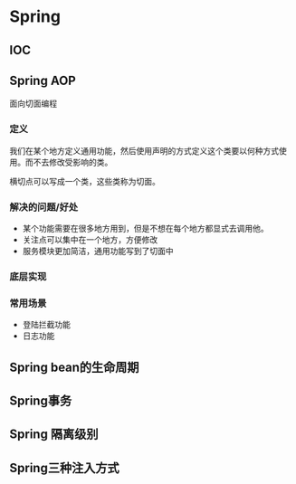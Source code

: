 # Spring

## IOC

## Spring AOP

面向切面编程

### 定义

我们在某个地方定义通用功能，然后使用声明的方式定义这个类要以何种方式使用。而不去修改受影响的类。

横切点可以写成一个类，这些类称为切面。



### 解决的问题/好处

+ 某个功能需要在很多地方用到，但是不想在每个地方都显式去调用他。
+ 关注点可以集中在一个地方，方便修改
+ 服务模块更加简洁，通用功能写到了切面中



### 底层实现



### 常用场景

+ 登陆拦截功能
+ 日志功能



## Spring bean的生命周期

## Spring事务

## Spring 隔离级别

## Spring三种注入方式


